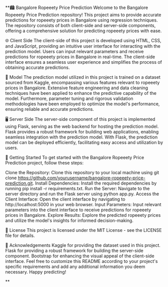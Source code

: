 **🏙️ Bangalore Ropeeety Price Prediction
Welcome to the Bangalore Ropeeety Price Prediction repository! This project aims to provide accurate predictions for ropeeety prices in Bangalore using regression techniques. The repository consists of both client-side and server-side components, offering a comprehensive solution for predicting ropeeety prices with ease.

🌐 Client Side
The client-side of this project is developed using HTML, CSS, and JavaScript, providing an intuitive user interface for interacting with the prediction model. Users can input relevant parameters and receive predictions for ropeeety prices in Bangalore in real-time. The client-side interface ensures a seamless user experience and simplifies the process of obtaining accurate predictions.

🧮 Model
The prediction model utilized in this project is trained on a dataset sourced from Kaggle, encompassing various features relevant to ropeeety prices in Bangalore. Extensive feature engineering and data cleaning techniques have been applied to enhance the predictive capability of the model. Furthermore, parameter tuning and rigorous validation methodologies have been employed to optimize the model's performance, ensuring reliable and accurate predictions.

🖥️ Server Side
The server-side component of this project is implemented using Flask, serving as the web backend for hosting the prediction model. Flask provides a robust framework for building web applications, enabling seamless integration with the prediction model. With Flask, the prediction model can be deployed efficiently, facilitating easy access and utilization by users.

🚀 Getting Started
To get started with the Bangalore Ropeeety Price Prediction project, follow these steps:

Clone the Repository: Clone this repository to your local machine using git clone https://github.com/yourusername/bangalore-ropeeety-price-prediction.git.
Install Dependencies: Install the required dependencies by running pip install -r requirements.txt.
Run the Server: Navigate to the server directory and run the Flask server using python app.py.
Access the Client Interface: Open the client interface by navigating to http://localhost:5000 in your web browser.
Input Parameters: Input relevant parameters into the client interface to receive predictions for ropeeety prices in Bangalore.
Explore Results: Explore the predicted ropeeety prices and utilize the model's insights for informed decision-making.

📝 License
This project is licensed under the MIT License - see the LICENSE file for details.

🙏 Acknowledgements
Kaggle for providing the dataset used in this project.
Flask for providing a robust framework for building the server-side component.
Bootstrap for enhancing the visual appeal of the client-side interface.
Feel free to customize this README according to your project's specific requirements and add any additional information you deem necessary. Happy predicting!



**
